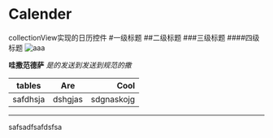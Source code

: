 # Calender
collectionView实现的日历控件
#一级标题
##二级标题
###三级标题
####四级标题
![aaa](https://dn-phphub.qbox.me/uploads/avatars/1019_1427371036.png?imageView2/1/w/200/h/200 "图片Title")

**哇撒范德萨** *是的发送到发送到规范的撒*

| tables      | Are       | Cool   |
| ----------- | :-------: | -----: |
|safdhsja     |dshgjas    |sdgnaskojg|

---
safsadfsafdsfsa
